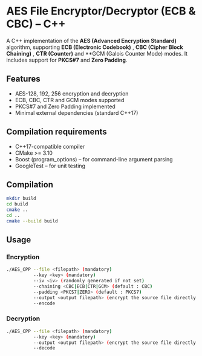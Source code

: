 # AES File Encryptor/Decryptor (ECB & CBC) – C++

A C++ implementation of the **AES (Advanced Encryption Standard)** algorithm, supporting **ECB (Electronic Codebook)** , **CBC (Cipher Block Chaining)** , **CTR (Counter)** and **GCM (Galois Counter Mode) modes. It includes support for **PKCS#7** and **Zero Padding**.

## Features

- AES-128, 192, 256 encryption and decryption
- ECB, CBC, CTR and GCM modes supported
- PKCS#7 and Zero Padding implemented
- Minimal external dependencies (standard C++17)

## Compilation requirements

- C++17-compatible compiler
- CMake >= 3.10
- Boost (program_options) – for command-line argument parsing
- GoogleTest – for unit testing


## Compilation

```bash
mkdir build
cd build
cmake ..
cd ..
cmake --build build
```

## Usage

### Encryption

```bash
./AES_CPP --file <filepath> (mandatory)
          --key <key> (mandatory)
          --iv <iv> (randomly generated if not set)
          --chaining <CBC|ECB|CTR|GCM> (default : CBC)
          --padding <PKCS7|ZERO> (default : PKCS7)
          --output <output filepath> (encrypt the source file directly if not set)
          --encode

```

### Decryption

```bash
./AES_CPP --file <filepath> (mandatory)
          --key <key> (mandatory)
          --output <output filepath> (encrypt the source file directly if not set)
          --decode

```

